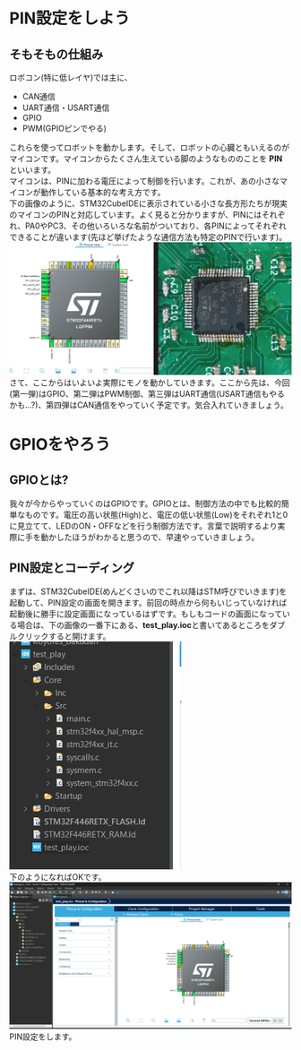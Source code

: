 # PIN設定をしよう
## そもそもの仕組み
ロボコン(特に低レイヤ)では主に、  
- CAN通信
- UART通信・USART通信
- GPIO
- PWM(GPIOピンでやる)  

これらを使ってロボットを動かします。そして、ロボットの心臓ともいえるのがマイコンです。マイコンからたくさん生えている脚のようなもののことを **PIN** といいます。  
マイコンは、PINに加わる電圧によって制御を行います。これが、あの小さなマイコンが動作している基本的な考え方です。  
下の画像のように、STM32CubeIDEに表示されている小さな長方形たちが現実のマイコンのPINと対応しています。よく見ると分かりますが、PINにはそれぞれ、PA0やPC3、その他いろいろな名前がついており、各PINによってそれぞれできることが違います(先ほど挙げたような通信方法も特定のPINで行います)。  
![alttext](/images/scr_2025-08-29_145702.png)  
さて、ここからはいよいよ実際にモノを動かしていきます。ここから先は、今回(第一弾)はGPIO、第二弾はPWM制御、第三弾はUART通信(USART通信もやるかも...?)、第四弾はCAN通信をやっていく予定です。気合入れていきましょう。  
# GPIOをやろう
## GPIOとは?
我々が今からやっていくのはGPIOです。GPIOとは、制御方法の中でも比較的簡単なものです。電圧の高い状態(High)と、電圧の低い状態(Low)をそれぞれ1と0に見立てて、LEDのON・OFFなどを行う制御方法です。言葉で説明するより実際に手を動かしたほうがわかると思うので、早速やっていきましょう。  
## PIN設定とコーディング  
まずは、STM32CubeIDE(めんどくさいのでこれ以降はSTM呼びでいきます)を起動して、PIN設定の画面を開きます。前回の時点から何もいじっていなければ起動後に勝手に設定画面になっているはずです。もしもコードの画面になっている場合は、下の画像の一番下にある、**test_play.ioc**と書いてあるところをダブルクリックすると開けます。  
![a](/images/s_2025-08-29_174240.png)  
下のようになればOKです。
![alt text](/images/image.png)  
PIN設定をします。
